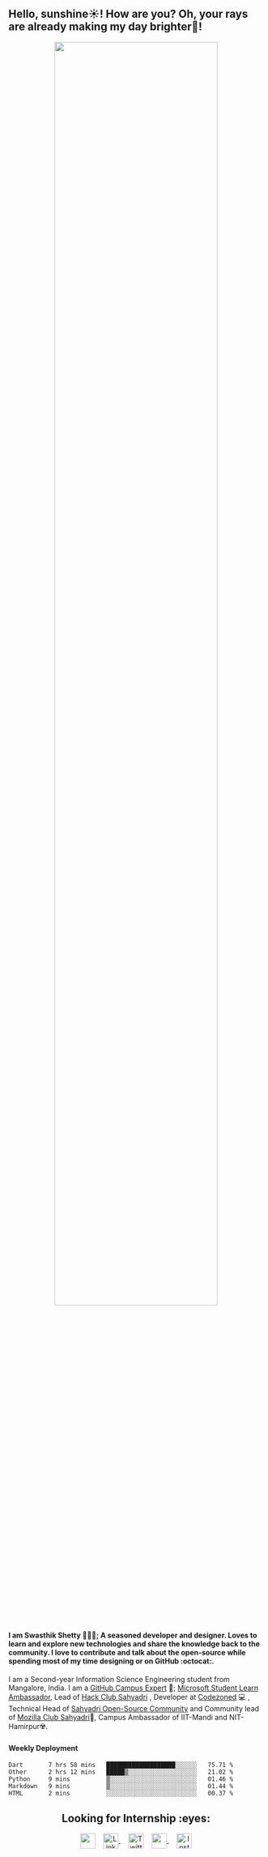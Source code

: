 <h2 style="text-align:left">Hello, sunshine☀️!  How are you? Oh, your rays are already making my day brighter🌈!</h3>
<div align="center">
  <img src="https://media.giphy.com/media/xT9IgG50Fb7Mi0prBC/giphy.gif" width="80%"/>
 </div>
<h4>I am <strong>Swasthik Shetty</strong> 👨🏻‍💻; A seasoned developer and designer. Loves to learn and explore new technologies and share the knowledge back to the community. I love to contribute and talk about the open-source while spending most of my time designing or on GitHub :octocat:.</h4>

I am a Second-year Information Science Engineering student from Mangalore, India. I am a [GitHub Campus Expert](https://githubcampus.expert/swaaz/) 🚩; [Microsoft Student Learn Ambassador](https://studentambassadors.microsoft.com/profile/39678), Lead of [Hack Club Sahyadri](https://hackclub.com/) , Developer at [Codezoned](http://codezoned.com/) 💻 , Technical Head of [Sahyadri Open-Source Community](https://sosc.org.in/) and Community lead of [Mozilla Club Sahyadri](https://mozilla-sahyadri.netlify.app/)🔰, Campus Ambassador of IIT-Mandi and NIT-Hamirpur☢️. </h4>

#### Weekly Deployment
<!--START_SECTION:waka-->
```text
Dart       7 hrs 58 mins   ███████████████████░░░░░░   75.71 % 
Other      2 hrs 12 mins   █████▒░░░░░░░░░░░░░░░░░░░   21.02 % 
Python     9 mins          ▒░░░░░░░░░░░░░░░░░░░░░░░░   01.46 % 
Markdown   9 mins          ▒░░░░░░░░░░░░░░░░░░░░░░░░   01.44 % 
HTML       2 mins          ░░░░░░░░░░░░░░░░░░░░░░░░░   00.37 % 
```
<!--END_SECTION:waka-->

<h2 align="center"><strong>Looking for Internship :eyes:</strong></h2>
<!-- <div style='display:flex; flex-direction: row; justify-content: center;  flex-flow:row wrap; '>
  <a href="https://www.swaaz.me/"><img src='./src/www.svg' style='width:30px;'/></a>
  <a href="https://www.linkedin.com/in/swasthik-shetty-b50928174/"><img src='./src/linkedin.svg' style='width:30px'/></a> 
  <a href="https://twitter.com/Swaaz07"><img src='./src/twitter.svg' style='width:30px'/></a> 
  <a href="mailto:swaasthik.shetty07@gmail.com"><img src='./src/gmail.svg' style='width:30px'/></a> 
  <a href="https://www.instagram.com/_swaaz_/?hl=en"><img src='./src/instagram.svg' style='width:30px'/></a> 
  
</div> -->

<p align="center">
<a href="https://www.swaaz.me/" target="blank">
  <img align="center" src="https://img.icons8.com/fluent/48/000000/resume-website.png" width="30px" /></a>&nbsp; &nbsp;

 <a href="https://www.linkedin.com/in/swasthik-shetty-b50928174/" target="blank">
 <img align="center" alt="Linkedin" width="30px" src="https://www.vectorlogo.zone/logos/linkedin/linkedin-icon.svg" />
 </a>&nbsp; &nbsp;

 <a href="https://twitter.com/Swaaz07" target="blank">
  <img align="center" alt="Twitter" width="30px" src="https://www.vectorlogo.zone/logos/twitter/twitter-icon.svg" /></a>&nbsp; &nbsp;

   <a href="mailto:swaasthik.shetty07@gmail.com" target="blank">
  <img align="center" src="https://img.icons8.com/fluent/48/000000/gmail.png" width="30px"/>
 </a>&nbsp; &nbsp;

 <a href="https://www.instagram.com/_swaaz_/?hl=en" target="blank">
  <img align="center" alt="Instagram" width="30px" src="https://www.vectorlogo.zone/logos/instagram/instagram-icon.svg" />
 </a>
 

  
</p>


<!-- **Looking for Internship** is a ✨ _special_ ✨ repository be11cause its `README.md` (this file) appears on your GitHub profile.

Here are some ideas to get you started:

- 🔭 I’m currently working on ...
- 🌱 I’m currently learning ...
- 👯 I’m looking to collaborate on ...
- 🤔 I’m looking for help with ...
- 💬 Ask me about ...
- 📫 How to reach me: ...
- 😄 Pronouns: ...
- ⚡ Fun fact: ...
 -->

